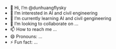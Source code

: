 - 👋 Hi, I’m @dunhuangflysky
- 👀 I’m interested in AI and civil engineering
- 🌱 I’m currently learning AI and civil gengineering
- 💞️ I’m looking to collaborate on ...
- 📫 How to reach me ...
- 😄 Pronouns: ...
- ⚡ Fun fact: ...

<!---
dunhuangflysky/dunhuangflysky is a ✨ special ✨ repository because its `README.md` (this file) appears on your GitHub profile.
You can click the Preview link to take a look at your changes.
--->
